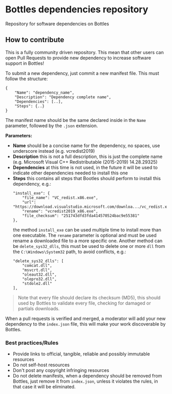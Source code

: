 # Bottles dependencies repository
Repository for software dependencies on Bottles

## How to contribute
This is a fully community driven repository. This mean that other users can open Pull Requests to provide new dependency to increase software support in Bottles!

To submit a new dependency, just commit a new manifest file. This must follow the structure:

```
{
    "Name": "dependency_name",
    "Description": "Dependency complete name",
    "Dependencies": [..],
    "Steps": {..}
}
```

The manifest name should be the same declared inside in the `Name` parameter, followed by the `.json` extension.

**Parameters:**

- **Name** should be a concise name for the dependency, no spaces, use underscore instead (e.g. vcredist2019)
- **Description** this is not a full description, this is just the complete name (e.g. Microsoft Visual C++ Redistributable (2015-2019) 14.28.29325)
- **Dependencies** at this time is not used, in the future it will be used to indicate other dependencies needed to install this one
- **Steps** this contains all steps that Bootles should perform to install this dependency, e.g.:
  ```
  "install_exe": {
      "file_name": "VC_redist.x86.exe",
      "url": "https://download.visualstudio.microsoft.com/downloa.../vc_redist.x86.exe",
      "rename": "vcredist2019_x86.exe",
      "file_checksum": "251743dfd3fda414570524bac9e55381"
  },
  ```
  the method `install_exe` can be used multiple time to install more than one executable. The `rename` parameter is optional and must be used rename a downloaded file to a more specific one. Another method can be `delete_sys32_dlls`, this must be used to delete one or more `dll` from the `C:\Windows\System32` path, to avoid conflicts, e.g.:
  ```
  "delete_sys32_dlls": [
      "comcat.dll",
      "msvcrt.dll",
      "oleaut32.dll",
      "olepro32.dll",
      "stdole2.dll"
  ],
  ```

> Note that every file should declare its checksum (MD5), this should used by Bottles to validate every file, checking for damaged or partials downloads.

When a pull requests is verified and merged, a moderator will add your new dependency to the `index.json` file, this will make your work discoverable by Bottles.

### Best practices/Rules
- Provide links to official, tangible, reliable and possibly immutable resources
- Do not self-host resources
- Don't post any copyright infringing resources
- Do not delete manifests, when a dependency should be removed from Bottles, just remove it from `index.json`, unless it violates the rules, in that case it will be eliminated.

